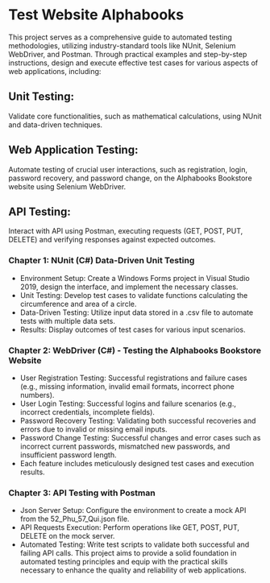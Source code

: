 # Test Website Alphabooks
This project serves as a comprehensive guide to automated testing methodologies, utilizing industry-standard tools like NUnit, Selenium WebDriver, and Postman. Through practical examples and step-by-step instructions,  design and execute effective test cases for various aspects of web applications, including:
## Unit Testing:
  Validate core functionalities, such as mathematical calculations, using NUnit and data-driven techniques.
## Web Application Testing:
  Automate testing of crucial user interactions, such as registration, login, password recovery, and password change, on the Alphabooks Bookstore website using Selenium WebDriver.
## API Testing: 
  Interact with  API using Postman, executing requests (GET, POST, PUT, DELETE) and verifying responses against expected outcomes.
### Chapter 1: NUnit (C#) Data-Driven Unit Testing
  - Environment Setup: Create a Windows Forms project in Visual Studio 2019, design the interface, and implement the necessary classes.
  - Unit Testing: Develop test cases to validate functions calculating the circumference and area of a circle.
  - Data-Driven Testing: Utilize input data stored in a .csv file to automate tests with multiple data sets.
  - Results: Display outcomes of test cases for various input scenarios.
### Chapter 2: WebDriver (C#) - Testing the Alphabooks Bookstore Website
  - User Registration Testing:
      Successful registrations and failure cases (e.g., missing information, invalid email formats, incorrect phone numbers).
  - User Login Testing:
      Successful logins and failure scenarios (e.g., incorrect credentials, incomplete fields).
  - Password Recovery Testing:
      Validating both successful recoveries and errors due to invalid or missing email inputs.
  - Password Change Testing:
      Successful changes and error cases such as incorrect current passwords, mismatched new passwords, and insufficient password length.
  - Each feature includes meticulously designed test cases and execution results.
### Chapter 3: API Testing with Postman
  - Json Server Setup: Configure the environment to create a mock API from the 52_Phu_57_Qui.json file.
  - API Requests Execution: Perform operations like GET, POST, PUT, DELETE on the mock server.
  - Automated Testing: Write test scripts to validate both successful and failing API calls.
This project aims to provide a solid foundation in automated testing principles and equip with the practical skills necessary to enhance the quality and reliability of web applications.

